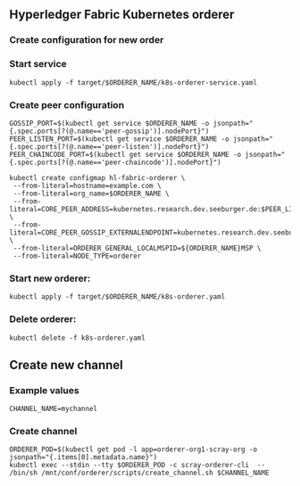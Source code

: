 ## Hyperledger Fabric Kubernetes orderer

### Create configuration for new order


### Start service
  ```kubectl apply -f target/$ORDERER_NAME/k8s-orderer-service.yaml```


### Create peer configuration

   ```
   GOSSIP_PORT=$(kubectl get service $ORDERER_NAME -o jsonpath="{.spec.ports[?(@.name=='peer-gossip')].nodePort}")
   PEER_LISTEN_PORT=$(kubectl get service $ORDERER_NAME -o jsonpath="{.spec.ports[?(@.name=='peer-listen')].nodePort}")
   PEER_CHAINCODE_PORT=$(kubectl get service $ORDERER_NAME -o jsonpath="{.spec.ports[?(@.name=='peer-chaincode')].nodePort}")
   ```

   ```
   kubectl create configmap hl-fabric-orderer \
    --from-literal=hostname=example.com \
    --from-literal=org_name=$ORDERER_NAME \
    --from-literal=CORE_PEER_ADDRESS=kubernetes.research.dev.seeburger.de:$PEER_LISTEN_PORT \
    --from-literal=CORE_PEER_GOSSIP_EXTERNALENDPOINT=kubernetes.research.dev.seeburger.de:$GOSSIP_PORT \
    --from-literal=ORDERER_GENERAL_LOCALMSPID=${ORDERER_NAME}MSP \
    --from-literal=NODE_TYPE=orderer
   ```

### Start new orderer:

  ```kubectl apply -f target/$ORDERER_NAME/k8s-orderer.yaml```
  
### Delete orderer:

   ```kubectl delete -f k8s-orderer.yaml```
  
## Create new channel
### Example values
  ```
  CHANNEL_NAME=mychannel
  ```

### Create channel
  ```
  ORDERER_POD=$(kubectl get pod -l app=orderer-org1-scray-org -o jsonpath="{.items[0].metadata.name}")
  kubectl exec --stdin --tty $ORDERER_POD -c scray-orderer-cli  -- /bin/sh /mnt/conf/orderer/scripts/create_channel.sh $CHANNEL_NAME
  ```